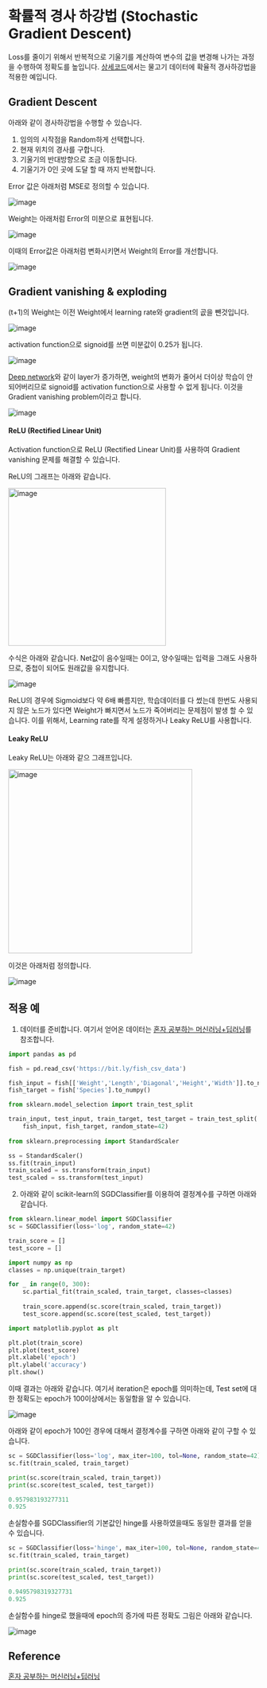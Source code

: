 # 확률적 경사 하강법 (Stochastic Gradient Descent)

Loss를 줄이기 위해서 반복적으로 기울기를 계산하여 변수의 값을 변경해 나가는 과정을 수행하여 정확도를 높입니다. [상세코드](https://github.com/kyopark2014/ML-Algorithms/blob/main/src/gradient-descent.ipynb)에서는 물고기 데이터에 확율적 경사하강법을 적용한 예입니다.

## Gradient Descent

아래와 같이 경사하강법을 수행할 수 있습니다. 

1) 임의의 시작점을 Random하게 선택합니다.
2) 현재 위치의 경사를 구합니다.
3) 기울기의 반대방향으로 조금 이동합니다.
4) 기울기가 0인 곳에 도달 할 때 까지 반복합니다. 

Error 값은 아래처럼 MSE로 정의할 수 있습니다. 

![image](https://user-images.githubusercontent.com/52392004/187074635-7f25adde-6ce3-42ac-b7b5-d78a2efa2948.png)

Weight는 아래처럼 Error의 미분으로 표현됩니다. 

![image](https://user-images.githubusercontent.com/52392004/187074671-d487c330-6f1e-4745-985e-5f3c813799a6.png)


이때의 Error값은 아래처럼 변화시키면서 Weight의 Error를 개선합니다. 

![image](https://user-images.githubusercontent.com/52392004/187074618-9b5ab505-fd28-4de7-a75f-4af062c7e95c.png)

## Gradient vanishing & exploding

(t+1)의 Weight는 이전 Weight에서 learning rate와 gradient의 곲을 뺀것입니다. 

![image](https://user-images.githubusercontent.com/52392004/187074828-fe5c8079-49fa-4cfe-bad3-56f35a1231a9.png)

activation function으로 signoid를 쓰면 미분값이 0.25가 됩니다. 

![image](https://user-images.githubusercontent.com/52392004/187074885-56f2531e-628a-4b55-8170-7714a17a011e.png)

[Deep network](https://github.com/kyopark2014/ML-Algorithms/blob/main/neural-network.md#deep-network)와 같이 layer가 증가하면, weight의 변화가 줄어서 더이상 학습이 안되어버리므로 signoid를 activation function으로 사용할 수 없게 됩니다. 이것을 Gradient vanishing problem이라고 합니다. 

![image](https://user-images.githubusercontent.com/52392004/187074794-34a16dd4-83e4-4d23-9f8f-9cac583b8133.png)

#### ReLU (Rectified Linear Unit)

Activation function으로 ReLU (Rectified Linear Unit)를 사용하여 Gradient vanishing 문제를 해결할 수 있습니다. 

ReLU의 그래프는 아래와 같습니다.

<img width="317" alt="image" src="https://user-images.githubusercontent.com/52392004/187075181-69d7c063-b725-4ace-a6f7-50d0341dff58.png">

수식은 아래와 같습니다. Net값이 음수일때는 0이고, 양수일때는 입력을 그래도 사용하므로, 중첩이 되어도 원래값을 유지합니다. 

![image](https://user-images.githubusercontent.com/52392004/187075198-08d51814-6e66-4ba0-a5ab-5f125fbfe951.png)

ReLU의 경우에 Sigmoid보다 약 6배 빠름지만, 학습데이터를 다 썼는데 한번도 사용되지 않은 노드가 있다면 Weight가 빠지면서 노드가 죽어버리는 문제점이 발생 할 수 있습니다. 이를 위해서, Learning rate를 작게 설정하거나 Leaky ReLU를 사용합니다. 

#### Leaky ReLU

Leaky ReLU는 아래와 같으 그래프입니다.

<img width="370" alt="image" src="https://user-images.githubusercontent.com/52392004/187075354-be598ec4-4fc1-47a8-b236-4657127e82b8.png">

이것은 아래처럼 정의합니다. 

![image](https://user-images.githubusercontent.com/52392004/187075372-2a8d4197-a86d-4485-b6fb-f054f38becdf.png)




## 적용 예

1) 데이터를 준비합니다. 여기서 얻어온 데이터는 [혼자 공부하는 머신러닝+딥러닝](https://github.com/rickiepark/hg-mldl)를 참조합니다.

```python
import pandas as pd

fish = pd.read_csv('https://bit.ly/fish_csv_data')

fish_input = fish[['Weight','Length','Diagonal','Height','Width']].to_numpy()
fish_target = fish['Species'].to_numpy()

from sklearn.model_selection import train_test_split

train_input, test_input, train_target, test_target = train_test_split(
    fish_input, fish_target, random_state=42)
    
from sklearn.preprocessing import StandardScaler

ss = StandardScaler()
ss.fit(train_input)
train_scaled = ss.transform(train_input)
test_scaled = ss.transform(test_input)    
```

2) 아래와 같이 scikit-learn의 SGDClassifier를 이용하여 결정계수를 구하면 아래와 같습니다. 

```python
from sklearn.linear_model import SGDClassifier
sc = SGDClassifier(loss='log', random_state=42)

train_score = []
test_score = []

import numpy as np
classes = np.unique(train_target)

for _ in range(0, 300):
    sc.partial_fit(train_scaled, train_target, classes=classes)
    
    train_score.append(sc.score(train_scaled, train_target))
    test_score.append(sc.score(test_scaled, test_target))

import matplotlib.pyplot as plt

plt.plot(train_score)
plt.plot(test_score)
plt.xlabel('epoch')
plt.ylabel('accuracy')
plt.show()
```

이때 결과는 아래와 같습니다. 여기서 iteration은 epoch를 의미하는데, Test set에 대한 정확도는 epoch가 100이상에서는 동일함을 알 수 있습니다. 

![image](https://user-images.githubusercontent.com/52392004/186546899-321e805b-e5a1-4e2e-8ce9-150189f3402f.png)

아래와 같이 epoch가 100인 경우에 대해서 결정계수를 구하면 아래와 같이 구할 수 있습니다. 

```python
sc = SGDClassifier(loss='log', max_iter=100, tol=None, random_state=42)
sc.fit(train_scaled, train_target)

print(sc.score(train_scaled, train_target))
print(sc.score(test_scaled, test_target))

0.957983193277311
0.925
```

손실함수를 SGDClassifier의 기본값인 hinge를 사용하였을때도 동일한 결과를 얻을 수 있습니다. 

```python
sc = SGDClassifier(loss='hinge', max_iter=100, tol=None, random_state=42)
sc.fit(train_scaled, train_target)

print(sc.score(train_scaled, train_target))
print(sc.score(test_scaled, test_target))

0.9495798319327731
0.925
```

손실함수를 hinge로 했을때에 epoch의 증가에 따른 정확도 그림은 아래와 같습니다.

![image](https://user-images.githubusercontent.com/52392004/186547410-282dee58-c8eb-422f-a398-4f66ed2444d5.png)


## Reference

[혼자 공부하는 머신러닝+딥러닝](https://github.com/rickiepark/hg-mldl)

